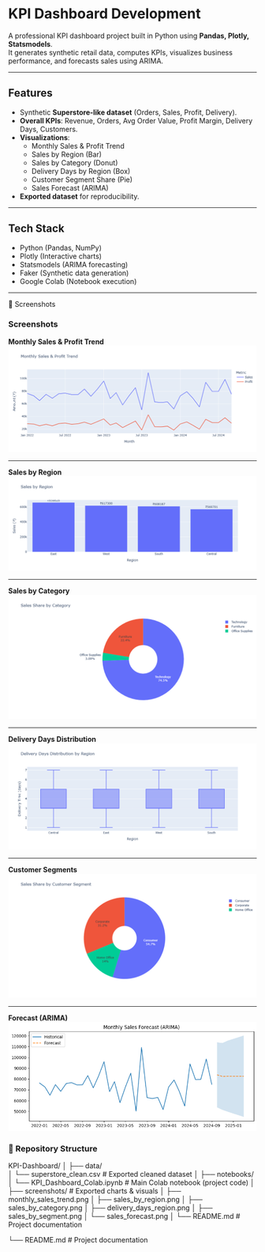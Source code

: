 # **KPI Dashboard Development**

A professional KPI dashboard project built in Python using **Pandas, Plotly, Statsmodels**.  
It generates synthetic retail data, computes KPIs, visualizes business performance, and forecasts sales using ARIMA.  

---

## **Features**
- Synthetic **Superstore-like dataset** (Orders, Sales, Profit, Delivery).  
- **Overall KPIs**: Revenue, Orders, Avg Order Value, Profit Margin, Delivery Days, Customers.  
- **Visualizations**:
  - Monthly Sales & Profit Trend  
  - Sales by Region (Bar)  
  - Sales by Category (Donut)  
  - Delivery Days by Region (Box)  
  - Customer Segment Share (Pie)  
  - Sales Forecast (ARIMA)  
- **Exported dataset** for reproducibility.  

---

## **Tech Stack**
- Python (Pandas, NumPy)  
- Plotly (Interactive charts)  
- Statsmodels (ARIMA forecasting)  
- Faker (Synthetic data generation)  
- Google Colab (Notebook execution)  

---

📸 Screenshots
### Screenshots

**Monthly Sales & Profit Trend**  
![Monthly Sales](screenshots/monthly_sales_trend.png)

---

**Sales by Region**  
![Sales by Region](screenshots/sales_by_region.png)

---

**Sales by Category**  
![Sales by Category](screenshots/sales_by_category.png)

---

**Delivery Days Distribution**  
![Delivery Days](screenshots/delivery_days_region.png)

---

**Customer Segments**  
![Customer Segments](screenshots/sales_by_segment.png)

---

**Forecast (ARIMA)**  
![Forecast](screenshots/sales_forecast.png)

### 📂 Repository Structure

KPI-Dashboard/
│
├── data/  
│   └── superstore_clean.csv       # Exported cleaned dataset
│
├── notebooks/  
│   └── KPI_Dashboard_Colab.ipynb  # Main Colab notebook (project code)
│
├── screenshots/                   # Exported charts & visuals
│   ├── monthly_sales_trend.png
│   ├── sales_by_region.png
│   ├── sales_by_category.png
│   ├── delivery_days_region.png
│   ├── sales_by_segment.png
│   └── sales_forecast.png
│
└── README.md                      # Project documentation

└── README.md                      # Project documentation



